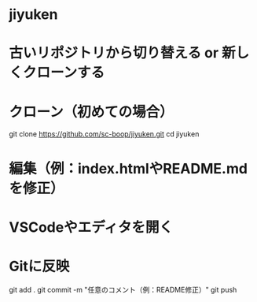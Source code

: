 # jiyuken
# 古いリポジトリから切り替える or 新しくクローンする

# クローン（初めての場合）
git clone https://github.com/sc-boop/jiyuken.git
cd jiyuken

# 編集（例：index.htmlやREADME.mdを修正）
# VSCodeやエディタを開く

# Gitに反映
git add .
git commit -m "任意のコメント（例：README修正）"
git push
